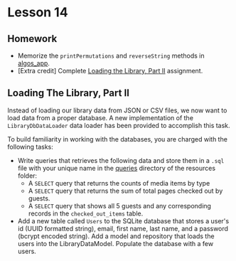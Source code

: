 # Lesson 14

## Homework

* Memorize the `printPermutations` and `reverseString` methods in [algos_app][algos-app].
* [Extra credit] Complete [Loading the Library, Part II](#loading-the-library-part-ii) assignment.

## Loading The Library, Part II

Instead of loading our library data from JSON or CSV files, we now want to load data from a proper database. A new implementation of the `LibraryDbDataLoader` data loader has been provided to accomplish this task.

To build familiarity in working with the databases, you are charged with the following tasks:

* Write queries that retrieves the following data and store them in a `.sql` file with your unique name in the [queries][queries-dir] directory of the resources folder:
    * A `SELECT` query that returns the counts of media items by type
    * A `SELECT` query that returns the sum of total pages checked out by guests.
    * A `SELECT` query that shows all 5 guests and any corresponding records in the `checked_out_items` table.
* Add a new table called `Users` to the SQLite database that stores a user's id (UUID formatted string), email, first name, last name, and a password (bcrypt encoded string). Add a model and repository that loads the users into the LibraryDataModel. Populate the database with a few users.

[algos-app]: ./algos/algos_app/src/main/java/com/codedifferently/lesson14/Lesson14.java
[queries-dir]: ./db/db_app/src/main/resources/queries/
